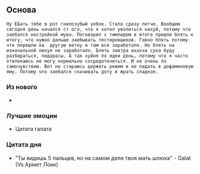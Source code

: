 ## Основа
	Ну ЕБать тебе в рот гнилозубый уебок. Стало сразу легче. Вообщем сегодня день начался ст ого, что я хотел уволиться нахуй, потому что заебался настройкой мува. Поговорил с тимлидом в итоге пришли блять к итогу, что нужно дальше заебывать тестировщиков. Говно блять потому что перешли на  другую ветку и там все заработало. Но блять на изначальной нихуя не заработало. Блять завтра ахахха сука буду разбираться, пидарасы. А так хуйня по идеи день, потому что я часто отвлекаюсь не могу нормально сосредоточиться. И не очень по самочувствию. Вот но стараюсь держать режим и не падать в дофаминовую яму. Потому что заебался скачивать доту и жрать сладкое.

### Из нового
- 

### Лучшие эмоции
- Цитата галата

### Цитата дня
- "Ты видишь 5 пальцев, но на самом деле твоя мать шлюха" - Galat (Vs Армет Лоик)

